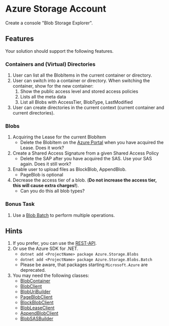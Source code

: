 # Azure Storage Account

Create a console "Blob Storage Explorer".

## Features
Your solution should support the following features.

### Containers and (Virtual) Directories
1. User can list all the BlobItems in the current container or directory.
2. User can switch into a container or directory. When switching the container, show for the new container:
    1. Show the public access level and stored access policies
    2. Lists all the meta data
    3. List all Blobs with AccessTier, BlobType, LastModified
3. User can create directories in the current context (current container and current directories).

### Blobs
1. Acquiring the Lease for the current BlobItem
    * Delete the BlobItem on the [Azure Portal](https://portal.azure.com) when you have acquired the Lease. Does it work?
2. Create a Shared Access Signature from a given Shared Access Policy
    * Delete the SAP after you have acquired the SAS. Use your SAS again. Does it still work?
3. Enable user to upload files as BlockBlob, AppendBlob.
    *  PageBlob is optional 
4. Decrease the access tier of a blob. (**Do not increase the access tier, this will cause extra charges!**).
    * Can you do this all blob types?

### Bonus Task
1. Use a [Blob Batch](https://docs.microsoft.com/en-us/rest/api/storageservices/blob-batch) to perform multiple operations.

## Hints
1. If you prefer, you can use the [REST-API]( https://docs.microsoft.com/en-us/rest/api/storageservices/blob-service-rest-api).
2. Or use the Azure SDK for .NET.
    * `dotnet add <ProjectName> package Azure.Storage.Blobs`
    * `dotnet add <ProjectName> package Azure.Storage.Blobs.Batch`
    * Please be aware, that packages starting `Microsoft.Azure` are deprecated.
3. You may need the following classes:
    * [BlobContainer](https://docs.microsoft.com/en-us/dotnet/api/azure.storage.blobs.blobcontainerclient?view=azure-dotnet)
    * [BlobClient](https://docs.microsoft.com/en-us/dotnet/api/azure.storage.blobs.blobclient?view=azure-dotnet)
    * [BlobUriBuilder](https://docs.microsoft.com/en-us/dotnet/api/azure.storage.blobs.bloburibuilder?view=azure-dotnet)
    * [PageBlobClient](https://docs.microsoft.com/en-us/dotnet/api/azure.storage.blobs.specialized.pageblobclient?view=azure-dotnet)
    * [BlockBlobClient](https://docs.microsoft.com/en-us/dotnet/api/azure.storage.blobs.specialized.blockblobclient?view=azure-dotnet)
    * [BlobLeaseClient](https://docs.microsoft.com/en-us/dotnet/api/azure.storage.blobs.specialized.blobleaseclient?view=azure-dotnet)
    * [AppendBlobClient](https://docs.microsoft.com/en-us/dotnet/api/azure.storage.blobs.specialized.appendblobclient?view=azure-dotnet)
    * [BlobSASBuilder](https://docs.microsoft.com/en-us/dotnet/api/azure.storage.sas.blobsasbuilder?view=azure-dotnet)